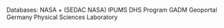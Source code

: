 Databases:
NASA + (SEDAC NASA)
IPUMS
DHS Program
GADM
Geoportal Germany
Physical Sciences Laboratory